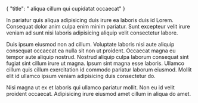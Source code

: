{
  "title": " aliqua cillum qui cupidatat occaecat"
}

In pariatur quis aliqua adipisicing duis irure ea laboris duis id Lorem. Consequat dolor anim culpa enim minim pariatur. Sunt excepteur velit irure veniam ad sunt nisi laboris adipisicing aliquip velit consectetur labore.

Duis ipsum eiusmod non ad cillum. Voluptate laboris nisi aute aliquip consequat occaecat ea nulla sit non ut proident. Occaecat magna eu tempor aute aliquip nostrud. Nostrud aliquip culpa laborum consequat sint fugiat sint cillum irure ut magna. Ipsum sint magna esse laboris. Ullamco cillum quis cillum exercitation id commodo pariatur laborum eiusmod. Mollit elit id ullamco ipsum veniam adipisicing duis consectetur do.

Nisi magna ut ex et laboris qui ullamco pariatur mollit. Non eu id velit proident occaecat. Adipisicing irure eiusmod amet cillum in aliqua do amet.